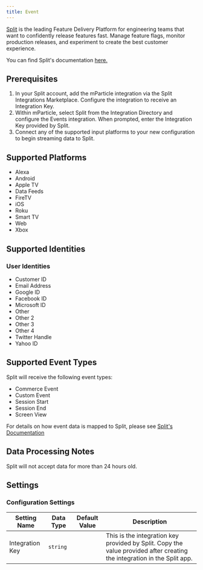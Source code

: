 ```yaml
---
title: Event
---
```


<a href="https://www.split.io/" target="_blank">Split</a> is the leading Feature Delivery Platform for engineering teams that want to confidently release features fast. Manage feature flags, monitor production releases, and experiment to create the best customer experience.

You can find Split's documentation [here.](https://help.split.io/hc/en-us/articles/360038306272-mParticle-)

## Prerequisites

1. In your Split account, add the mParticle integration via the Split Integrations Marketplace. Configure the integration to receive an Integration Key. 
2. Within mParticle, select Split from the Integration Directory and configure the Events integration. When prompted, enter the Integration Key provided by Split.
3. Connect any of the supported input platforms to your new configuration to begin streaming data to Split.

## Supported Platforms

* Alexa
* Android
* Apple TV
* Data Feeds
* FireTV
* iOS
* Roku
* Smart TV
* Web
* Xbox

## Supported Identities

### User Identities

* Customer ID
* Email Address
* Google ID
* Facebook ID
* Microsoft ID
* Other
* Other 2
* Other 3
* Other 4
* Twitter Handle
* Yahoo ID

## Supported Event Types

Split will receive the following event types: 

* Commerce Event
* Custom Event
* Session Start
* Session End
* Screen View

For details on how event data is mapped to Split, please see [Split's Documentation](https://help.split.io/hc/en-us/articles/360038306272-mParticle-#split-as-an-event-output) 

## Data Processing Notes

Split will not accept data for more than 24 hours old.

## Settings

### Configuration Settings

| Setting Name |  Data Type    | Default Value  | Description |
| ---|---|---|---|
| Integration Key | `string` | <unset> | This is the integration key provided by Split. Copy the value provided after creating the integration in the Split app. |
